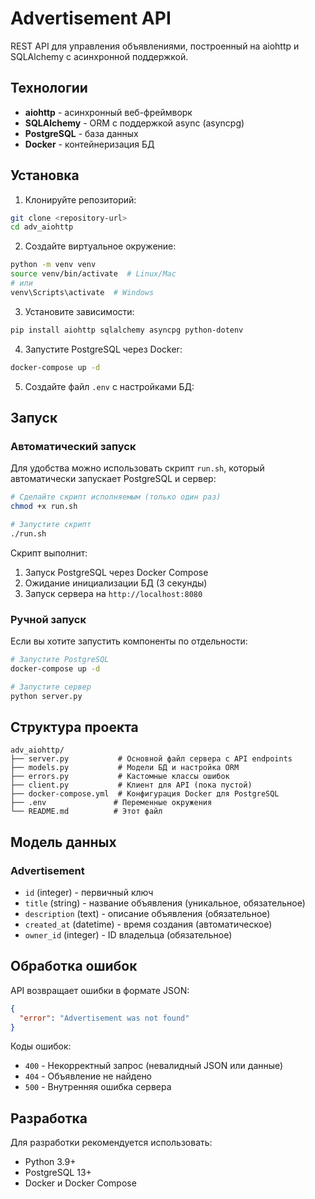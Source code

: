# Advertisement API

REST API для управления объявлениями, построенный на aiohttp и SQLAlchemy с асинхронной поддержкой.

## Технологии

- **aiohttp** - асинхронный веб-фреймворк
- **SQLAlchemy** - ORM с поддержкой async (asyncpg)
- **PostgreSQL** - база данных
- **Docker** - контейнеризация БД

## Установка

1. Клонируйте репозиторий:
```bash
git clone <repository-url>
cd adv_aiohttp
```

2. Создайте виртуальное окружение:
```bash
python -m venv venv
source venv/bin/activate  # Linux/Mac
# или
venv\Scripts\activate  # Windows
```

3. Установите зависимости:
```bash
pip install aiohttp sqlalchemy asyncpg python-dotenv
```

4. Запустите PostgreSQL через Docker:
```bash
docker-compose up -d
```

5. Создайте файл `.env` с настройками БД:


## Запуск

### Автоматический запуск

Для удобства можно использовать скрипт `run.sh`, который автоматически запускает PostgreSQL и сервер:

```bash
# Сделайте скрипт исполняемым (только один раз)
chmod +x run.sh

# Запустите скрипт
./run.sh
```

Скрипт выполнит:
1. Запуск PostgreSQL через Docker Compose
2. Ожидание инициализации БД (3 секунды)
3. Запуск сервера на `http://localhost:8080`

### Ручной запуск

Если вы хотите запустить компоненты по отдельности:

```bash
# Запустите PostgreSQL
docker-compose up -d

# Запустите сервер
python server.py
```


## Структура проекта

```
adv_aiohttp/
├── server.py           # Основной файл сервера с API endpoints
├── models.py           # Модели БД и настройка ORM
├── errors.py           # Кастомные классы ошибок
├── client.py           # Клиент для API (пока пустой)
├── docker-compose.yml  # Конфигурация Docker для PostgreSQL
├── .env               # Переменные окружения
└── README.md          # Этот файл
```

## Модель данных

### Advertisement
- `id` (integer) - первичный ключ
- `title` (string) - название объявления (уникальное, обязательное)
- `description` (text) - описание объявления (обязательное)
- `created_at` (datetime) - время создания (автоматическое)
- `owner_id` (integer) - ID владельца (обязательное)

## Обработка ошибок

API возвращает ошибки в формате JSON:

```json
{
  "error": "Advertisement was not found"
}
```

Коды ошибок:
- `400` - Некорректный запрос (невалидный JSON или данные)
- `404` - Объявление не найдено
- `500` - Внутренняя ошибка сервера

## Разработка

Для разработки рекомендуется использовать:
- Python 3.9+
- PostgreSQL 13+
- Docker и Docker Compose